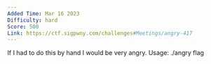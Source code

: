 ```yaml
---
Added Time: Mar 16 2023
Difficulty: hard
Score: 500
Link: https://ctf.sigpwny.com/challenges#Meetings/angry-417
---
```

If I had to do this by hand I would be very angry. Usage: ./angry flag
